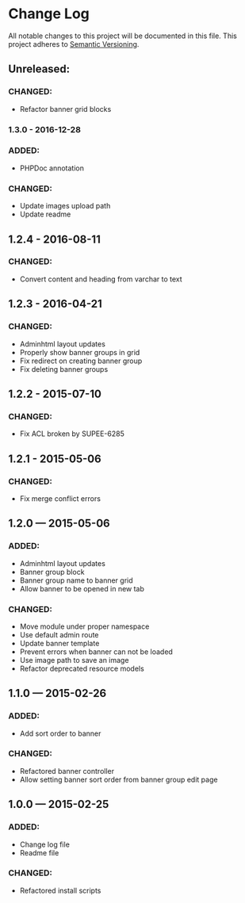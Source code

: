 # Change Log
All notable changes to this project will be documented in this file. This project adheres to [Semantic Versioning](http://semver.org/).

## Unreleased:
### CHANGED:
- Refactor banner grid blocks

### 1.3.0 - 2016-12-28
### ADDED:
- PHPDoc annotation

### CHANGED:
- Update images upload path
- Update readme

## 1.2.4 - 2016-08-11
### CHANGED:
- Convert content and heading from varchar to text

## 1.2.3 - 2016-04-21
### CHANGED:
- Adminhtml layout updates
- Properly show banner groups in grid
- Fix redirect on creating banner group
- Fix deleting banner groups

## 1.2.2 - 2015-07-10
### CHANGED:
- Fix ACL broken by SUPEE-6285

## 1.2.1 - 2015-05-06
### CHANGED:
- Fix merge conflict errors

## 1.2.0 — 2015-05-06
### ADDED:
- Adminhtml layout updates
- Banner group block
- Banner group name to banner grid
- Allow banner to be opened in new tab

### CHANGED:
- Move module under proper namespace
- Use default admin route
- Update banner template
- Prevent errors when banner can not be loaded
- Use image path to save an image
- Refactor deprecated resource models

## 1.1.0 — 2015-02-26
### ADDED:
- Add sort order to banner

### CHANGED:
- Refactored banner controller
- Allow setting banner sort order from banner group edit page

## 1.0.0 — 2015-02-25
### ADDED:
- Change log file
- Readme file

### CHANGED:
- Refactored install scripts

